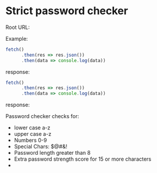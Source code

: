 # Strict password checker



Root URL: 

Example:

```javascript
fetch()
      .then(res => res.json())
      .then(data => console.log(data))
```

response:


```javascript
fetch()
      .then(res => res.json())
      .then(data => console.log(data))
```

response:


Password checker checks for:
<ul>
<li>lower case a-z</li>
<li>upper case a-z</li>
<li>Numbers 0-9</li>
<li>Special Chars: $@#&!</li>
<li>Password length greater than 8</li>
<li>Extra password strength score for 15 or more characters<li>
</ul>
